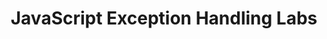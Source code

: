 ---
title:				"JavaScript Exception Handling Labs"
url: 			
name: 				"JS Exception Handling Lab"
description: 		"Exception and Error handling will be covered along with debugging code in a subsequent lecture. Before covering this topic in a lecture, this lab will be used to introduce an example of an exception and how to handle it."
short-description: 	"Exception/Error handling and Debugging"
resource-link:		"/assets/courses/c50141/javascript-exception-handling-labs"
resource-hash:		"javascript-exception-handling-labs"
img-src-dir:		/img/50141/
---